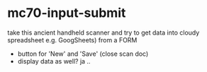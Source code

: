 # mc70-input-submit
take this ancient handheld scanner and try to get data into cloudy spreadsheet e.g. GoogSheets) from a FORM
- button for 'New' and 'Save' (close scan doc)
- display data as well? ja ..
